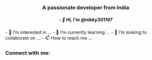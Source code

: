 <h3 align="center">A passionate developer from India</h3>
 <h5 align="center"> - 👋 Hi, I’m @nikky301197 </h5>
- 👀 I’m interested in ...
- 🌱 I’m currently learning ...
- 💞️ I’m looking to collaborate on ...
- 📫 How to reach me ...

<!---
nikky301197/nikky301197 is a ✨ special ✨ repository because its `README.md` (this file) appears on your GitHub profile.
You can click the Preview link to take a look at your changes.
--->

<h3 align="left">Connect with me:</h3>
<p align="left">
</p>
